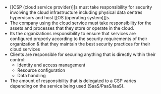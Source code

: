  - [[CSP (cloud service provider)]]s must take responsibility for security involving the cloud infrastructure including  physical data centres hypervisors and host [[OS (operating system)]]s.
 - The company using the cloud service must take responsibility for the assets and processes that they store or operate in the cloud.
 - Its the organizations responsibility to ensure that services are configured properly according to the security requirements of their organization & that they maintain the best security practices for their cloud services
 - Clients are responsible for securing anything that is directly within their control:
   - Identity and access management
   - Resource configuration
   - Data handling
- The amount of responsibility that is delegated to a CSP varies depending on the service being used (SaaS/PaaS/IaaS).